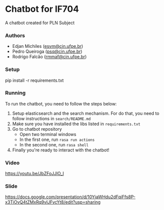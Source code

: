 # Chatbot for IF704

A chatbot created for PLN Subject

### Authors

* Edjan Michiles (esvm@cin.ufpe.br)
* Pedro Queiroga (psq@cin.ufpe.br)
* Rodrigo Falcão (rmmaf@cin.ufpe.br)

### Setup
pip install -r requirements.txt

### Running

To run the chatbot, you need to follow the steps below:

1. Setup elasticsearch and the search mechanism. For do that, you need to follow instructions in `search/README.md`
2. Make sure you have installed the libs listed in `requirements.txt`
3. Go to chatbot repository
    - Open two terminal windows
    - In the first one, run `rasa run actions`
    - In the second one, run `rasa shell`
4. Finally you're ready to interact with the chatbot!
### Video

https://youtu.be/JbZFoJJlO_I

### Slide
https://docs.google.com/presentation/d/10YjaWHdu2dFqiFfs8P-x3TiOvQ4tZMxRq9vlJFvcYt8/edit?usp=sharing
